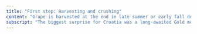 ```yaml
---
title: "First step: Harvesting and crushing"
content: "Grape is harvested at the end in late summer or early fall depending on the region and type. Immediately after harvesting it must be de-stemed and crushed to perserve the best quality. Crushing process can be done manually or mechanically."
subscript: "The biggest surprise for Croatia was a long-awaited Gold medal for Plavac Mali. Also, the only Gold that went outside the grape shaped, Istrian peninsula."
---
```

